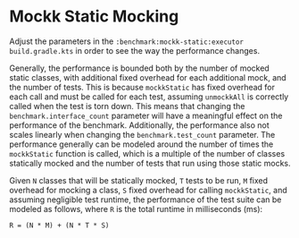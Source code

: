 # Mockk Static Mocking

Adjust the parameters in the `:benchmark:mockk-static:executor` `build.gradle.kts` in order to
see the way the performance changes.

Generally, the performance is bounded both by the number of mocked static classes, with additional
fixed overhead for each additional mock, and the number of tests. This is because `mockkStatic` has
fixed overhead for each call and must be called for each test, assuming `unmockkAll` is correctly
called when the test is torn down. This means that changing the `benchmark.interface_count`
parameter will have a meaningful effect on the performance of the benchmark. Additionally, the
performance also not scales linearly when changing the `benchmark.test_count` parameter. The
performance generally can be modeled around the number of times the `mockkStatic` function is
called, which is a multiple of the number of classes statically mocked and the number of tests that
run using those static mocks.

Given `N` classes that will be statically mocked, `T` tests to be run, `M` fixed overhead for
mocking a class, `S` fixed overhead for calling `mockkStatic`, and assuming negligible test runtime,
the performance of the test suite can be modeled as follows, where `R` is the total runtime in
milliseconds (ms):

```
R = (N * M) + (N * T * S)
```
